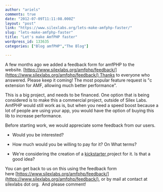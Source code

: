 ```yaml
---
author: "ariels"
comments: true
date: "2012-07-09T11:11:08.000Z"
layout: "post"
link: "https://www.silexlabs.org/lets-make-amfphp-faster/"
slug: "lets-make-amfphp-faster"
title: "Let's make AmfPHP faster"
wordpress_id: 133635
categories: ["Blog amfPHP","The Blog"]

---
```

A few months ago we added a feedback form for amfPHP to the website. [https://www.silexlabs.org/amfphp/feedback/](https://www.silexlabs.org/amfphp/feedback/) Thanks to everyone who answered. Please keep it coming! The most popular feature request is "c extension for AMF, allowing much better performance".

This is a big project, and needs to be financed. One option that is being considered is to make this a commercial project, outside of Silex Labs. AmfPHP would still work as is, but when you need a speed boost because a lot of people are using your app, you would have the option of buying this lib to increase performance.

Before starting work, we would appreciate some feedback from our users.




  * Would you be interested?


  * How much would you be willing to pay for it? On What terms?


  * We're considering the creation of a [kickstarter ](www.kickstarter.com)project for it. Is that a good idea?


You can get back to us on this using the feedback form here [https://www.silexlabs.org/amfphp/feedback/](https://www.silexlabs.org/amfphp/feedback/), or by mail at contact at silexlabs dot org.  And please comment!

